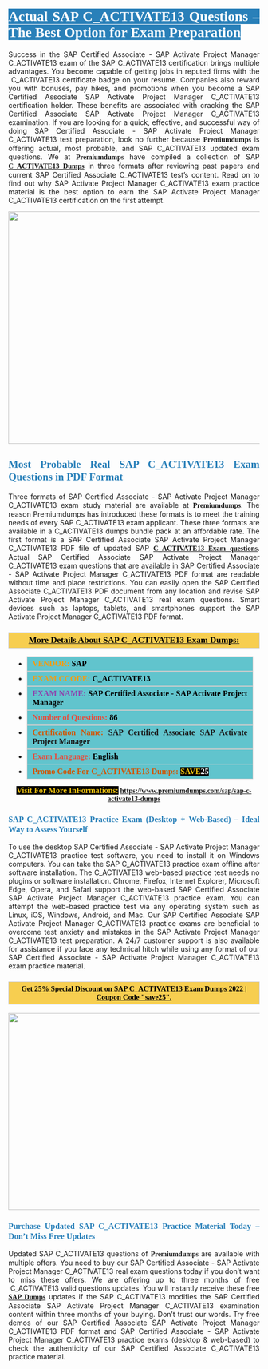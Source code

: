 <h1 style="text-align: justify;"><span style="color:#ffffff;"><span style="font-family:Georgia,serif;"><strong><span style="background-color:#2980b9;">Actual SAP C_ACTIVATE13 Questions – The Best Option for Exam Preparation</span></strong></span></span></h1>

<p style="text-align: justify;">Success in the SAP Certified Associate - SAP Activate Project Manager C_ACTIVATE13 exam of the SAP C_ACTIVATE13 certification brings multiple advantages. You become capable of getting jobs in reputed firms with the  C_ACTIVATE13 certificate badge on your resume. Companies also reward you with bonuses, pay hikes, and promotions when you become a SAP Certified Associate SAP Activate Project Manager C_ACTIVATE13 certification holder. These benefits are associated with cracking the SAP Certified Associate SAP Activate Project Manager C_ACTIVATE13 examination. If you are looking for a quick, effective, and successful way of doing SAP Certified Associate - SAP Activate Project Manager C_ACTIVATE13 test preparation, look no further because <span style="font-family:Georgia,serif;"><strong>Premiumdumps</strong></span> is offering actual, most probable, and SAP C_ACTIVATE13 updated exam questions. We at <span style="font-family:Georgia,serif;"><strong>Premiumdumps</strong></span> have compiled a collection of SAP <span style="font-family:Georgia,serif;"><strong><a href="https://www.premiumdumps.com/sap/sap-c-activate13-dumps">C_ACTIVATE13 Dumps</a></strong></span> in three formats after reviewing past papers and current SAP Certified Associate C_ACTIVATE13 test’s content. Read on to find out why SAP Activate Project Manager C_ACTIVATE13 exam practice material is the best option to earn the SAP Activate Project Manager C_ACTIVATE13 certification on the first attempt.</p>

<p style="text-align: center;"><a href="https://www.premiumdumps.com/sap/sap-c-activate13-dumps"><img alt="" src="https://i.imgur.com/P39uA2n.jpeg" style="width: 700px; height: 465px;" /></a></p>

<h2 style="text-align: justify;"><span style="color:#2980b9;"><span style="font-family:Georgia,serif;"><strong>Most Probable Real SAP C_ACTIVATE13 Exam Questions in PDF Format</strong></span></span></h2>

<p style="text-align: justify;">Three formats of SAP Certified Associate - SAP Activate Project Manager C_ACTIVATE13 exam study material are available at <span style="font-family:Georgia,serif;"><strong>Premiumdumps</strong></span>. The reason Premiumdumps has introduced these formats is to meet the training needs of every SAP C_ACTIVATE13 exam applicant. These three formats are available in a C_ACTIVATE13 dumps bundle pack at an affordable rate. The first format is a SAP Certified Associate SAP Activate Project Manager C_ACTIVATE13 PDF file of updated SAP <span style="font-family:Georgia,serif;"><strong><a href="https://www.premiumdumps.com/sap/sap-c-activate13-dumps">C_ACTIVATE13 Exam questions</a></strong></span>. Actual SAP Certified Associate SAP Activate Project Manager C_ACTIVATE13 exam questions that are available in SAP Certified Associate - SAP Activate Project Manager C_ACTIVATE13 PDF format are readable without time and place restrictions. You can easily open the SAP Certified Associate C_ACTIVATE13 PDF document from any location and revise SAP Activate Project Manager C_ACTIVATE13 real exam questions. Smart devices such as laptops, tablets, and smartphones support the SAP Activate Project Manager C_ACTIVATE13 PDF format.</p>

<h3 style="background: #f7ce50; border: 1px solid rgb(204, 204, 204); padding: 5px 10px; text-align: center;"><span style="font-family:Georgia,serif;"><u><u><span style="color:#000000;"><span style="font-size:11pt"><span style="line-height:normal"><b><span style="font-size:13.0pt"><span cambria="">More Details About SAP C_ACTIVATE13 Exam Dumps:</span></span></b></span></span></span></u></u></span></h3>

<ul>
	<li style="margin:0cm 10pt">
	<div style="background:#61c4cd; border: 1px solid rgb(204, 204, 204); padding: 5px 10px; text-align: justify;"><span style="font-family:Georgia,serif;"><span style="font-size:11pt"><span style="line-height:normal"><b><span style="font-size:12.0pt"><span new="" roman="" times=""><span style="color:#f39c12;">VENDOR:</span> <span style="color:#000000;">SAP</span></span></span></b></span></span></span></div>
	</li>
	<li style="margin:0cm 10pt">
	<div style="background: #61c4cd; border: 1px solid rgb(204, 204, 204); padding: 5px 10px; text-align: justify;"><span style="font-family:Georgia,serif;"><span style="font-size:11pt"><span style="line-height:normal"><b><span style="font-size:12.0pt"><span new="" roman="" times=""><span style="color:#f39c12;">EXAM CCODE:</span> <span style="color:#000000;">C_ACTIVATE13</span></span></span></b></span></span></span></div>
	</li>
	<li style="margin:0cm 10pt">
	<div style="background: #61c4cd; border: 1px solid rgb(204, 204, 204); padding: 5px 10px; text-align: justify;"><span style="font-family:Georgia,serif;"><span style="font-size:11pt"><span style="line-height:normal"><b><span style="font-size:12.0pt"><span new="" roman="" times=""><span style="color:#8e44ad;">EXAM NAME:</span> <span style="color:#000000;">SAP Certified Associate - SAP Activate Project Manager</span></span></span></b></span></span></span></div>
	</li>
	<li style="margin:0cm 10pt">
	<div style="background: #61c4cd; border: 1px solid rgb(204, 204, 204); padding: 5px 10px;"><span style="font-family:Georgia,serif;"><span style="font-size:11pt"><span style="line-height:normal"><b><span style="font-size:12.0pt"><span new="" roman="" times=""><span style="color:#e74c3c;">Number of Questions:</span><span style="color:#000000;"><span style="color:#f1c40f;"> </span>86</span></span></span></b></span></span></span></div>
	</li>
	<li style="margin:0cm 10pt">
	<div style="background: #61c4cd; border: 1px solid rgb(204, 204, 204); padding: 5px 10px; text-align: justify;"><span style="font-family:Georgia,serif;"><span style="font-size:11pt"><span style="line-height:normal"><b><span style="font-size:12.0pt"><span new="" roman="" times=""><span style="color:#d35400;">Certification Name:</span> SAP Certified Associate SAP Activate Project Manager</span></span></b></span></span></span></div>
	</li>
	<li style="margin:0cm 10pt">
	<div style="background: #61c4cd; border: 1px solid rgb(204, 204, 204); padding: 5px 10px; text-align: justify;"><span style="font-family:Georgia,serif;"><span style="font-size:11pt"><span style="line-height:normal"><b><span style="font-size:12.0pt"><span new="" roman="" times=""><span style="color:#e74c3c;">Exam Language:</span> <span style="color:#000000;">English</span></span></span></b></span></span></span></div>
	</li>
	<li style="margin:0cm 10pt">
	<div style="background: #61c4cd; border: 1px solid rgb(204, 204, 204); padding: 5px 10px;"><span style="font-family:Georgia,serif;"><span style="font-size:11pt"><span style="line-height:normal"><b><span style="font-size:12.0pt"><span new="" roman="" times=""><span style="color:#d35400;">Promo Code For C_ACTIVATE13 Dumps:</span><span style="color:#f1c40f;"> <span style="background-color:#000000;">SAVE</span></span><span style="color:#ffffff;"><span style="background-color:#000000;">25</span></span></span></span></b></span></span></span></div>
	</li>
</ul>

<p style="text-align: center;"><span style="font-family:Georgia,serif;"><strong><span style="font-size:16px;"><span style="color:#f1c40f;"><span style="background-color:#000000;">Visit For More InFormations:</span></span></span> <a href="https://www.premiumdumps.com/sap/sap-c-activate13-dumps">https://www.premiumdumps.com/sap/sap-c-activate13-dumps</a></strong></span></p>

<h3 style="text-align: justify;"><span style="color:#2980b9;"><span style="font-family:Georgia,serif;"><strong><strong><strong>SAP C_ACTIVATE13 Practice Exam (Desktop + Web-Based) – Ideal Way to Assess Yourself</strong></strong></strong></span></span></h3>

<p style="text-align: justify;">To use the desktop SAP Certified Associate - SAP Activate Project Manager C_ACTIVATE13 practice test software, you need to install it on Windows computers. You can take the SAP C_ACTIVATE13 practice exam offline after software installation. The C_ACTIVATE13 web-based practice test needs no plugins or software installation. Chrome, Firefox, Internet Explorer, Microsoft Edge, Opera, and Safari support the web-based SAP Certified Associate SAP Activate Project Manager C_ACTIVATE13 practice exam. You can attempt the web-based practice test via any operating system such as Linux, iOS, Windows, Android, and Mac. Our SAP Certified Associate SAP Activate Project Manager C_ACTIVATE13 practice exams are beneficial to overcome test anxiety and mistakes in the SAP Activate Project Manager C_ACTIVATE13 test preparation. A 24/7 customer support is also available for assistance if you face any technical hitch while using any format of our SAP Certified Associate - SAP Activate Project Manager C_ACTIVATE13 exam practice material.</p>

<h3 style="background: rgb(247, 206, 80); border: 1px solid rgb(204, 204, 204); padding: 5px 10px; text-align: center;"><span style="font-family:Georgia,serif;"><u><span style="color:#000000;"><span style="font-size:11pt;"><span style="line-height:normal;"><b><span cambria="">Get 25% Special Discount on SAP C_ACTIVATE13 Exam Dumps 2022 | Coupon Code "save25".</span></b></span></span></span></u></span></h3>

<p style="text-align: center;"><strong><strong><a href="https://www.premiumdumps.com/sap/sap-c-activate13-dumps"><img alt="" src="https://i.imgur.com/IafrsaO.jpg" style="width: 700px; height: 394px;" /></a></strong></strong></p>

<h3 style="text-align: justify;"><strong><span style="color:#2980b9;"><span style="font-family:Georgia,serif;"><strong><strong><strong>Purchase Updated SAP C_ACTIVATE13 Practice Material Today – Don’t Miss Free Updates</strong></strong></strong></span></span></strong></h3>

<p style="text-align: justify;">Updated SAP C_ACTIVATE13 questions of <span style="font-family:Georgia,serif;"><strong>Premiumdumps</strong></span> are available with multiple offers. You need to buy our SAP Certified Associate - SAP Activate Project Manager C_ACTIVATE13 real exam questions today if you don’t want to miss these offers. We are offering up to three months of free  C_ACTIVATE13 valid questions updates. You will instantly receive these free <span style="font-family:Georgia,serif;"><strong><a href="https://www.premiumdumps.com/sap-exam-dumps">SAP Dumps</a></strong></span> updates if the SAP C_ACTIVATE13 modifies the SAP Certified Associate SAP Activate Project Manager C_ACTIVATE13 examination content within three months of your buying. Don’t trust our words. Try free demos of our SAP Certified Associate SAP Activate Project Manager C_ACTIVATE13 PDF format and SAP Certified Associate - SAP Activate Project Manager C_ACTIVATE13 practice exams (desktop & web-based) to check the authenticity of our SAP Certified Associate C_ACTIVATE13 practice material.</p>
